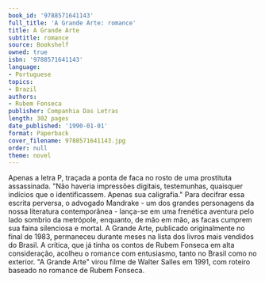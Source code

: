 ```yaml
---
book_id: '9788571641143'
full_title: 'A Grande Arte: romance'
title: A Grande Arte
subtitle: romance
source: Bookshelf
owned: true
isbn: '9788571641143'
language:
- Portuguese
topics:
- Brazil
authors:
- Rubem Fonseca
publisher: Companhia Das Letras
length: 302 pages
date_published: '1990-01-01'
format: Paperback
cover_filename: 9788571641143.jpg
order: null
theme: novel
---
```

Apenas a letra P, traçada a ponta de faca no rosto de uma prostituta assassinada. "Não haveria impressões digitais, testemunhas, quaisquer indícios que o identificassem. Apenas sua caligrafia."
Para decifrar essa escrita perversa, o advogado Mandrake - um dos grandes personagens da nossa literatura contemporânea - lança-se em uma frenética aventura pelo lado sombrio da metrópole, enquanto, de mão em mão, as facas cumprem sua faina silenciosa e mortal.
A Grande Arte, publicado originalmente no final de 1983, permaneceu durante meses na lista dos livros mais vendidos do Brasil. A crítica, que já tinha os contos de Rubem Fonseca em alta consideração, acolheu o romance com entusiasmo, tanto no Brasil como no exterior. "A Grande Arte" virou filme de Walter Salles em 1991, com roteiro baseado no romance de Rubem Fonseca.
